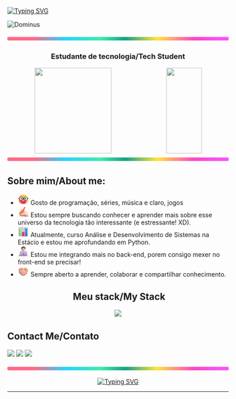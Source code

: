<a href="https://git.io/typing-svg"><img src="https://readme-typing-svg.demolab.com?font=Jersey+10&weight=600&size=24&pause=1000&color=E6B500&vCenter=true&width=435&lines=Bem+vindo+%26+Bom+dia!" alt="Typing SVG" /></a>
<p>
  <img src="https://tenor.com/pt-BR/view/warframe-duviri-the-duviri-paradox-dominus-thrax-bombastine-gif-6174404762223832869" alt="Dominus" width="400"/>
</p>

<img src="./another-images/lineBar.png" width="100%" height="8px"/>

<h3 align="center">
  Estudante de tecnologia/Tech Student
</h3>

<div align='center'>

<div align="center">  
  
  <img width="59%" height="195px" src="https://github-readme-stats.vercel.app/api?username=TongoBongo01&rank_icon=github&show_icons=true&hide=stars,prs,issues&count_private=true&title_color=80F7D4&icon_color=9d00ff&text_color=c9d1d9&bg_color=0d1117&border_color=fff0" /> 
  
  <img width="40%" height="195px" src="https://github-readme-stats.vercel.app/api/top-langs/?username=TongoBongo01&layout=compact&title_color=80F7D4&text_color=fff&bg_color=0d1117&border_color=fff0" />

</div>

  <!-- <img width="100%" height="195px" src="https://github-readme-stats.vercel.app/api/wakatime?username=TongoBongo01&layout=compact&title_color=80F7D4&text_color=c9d1d9&bg_color=0d1117&border_color=fff0" /> -->

<img src="./another-images/lineBar.png" width="100%" height="8px"/>

<div align="Left">
 <h2>Sobre mim/About me:</h2>

- <img src="./emojis/Nerd Face.png" height="25" width="25"> Gosto de programação, séries, música e claro, jogos <br/>
- <img src="./emojis/Writing Hand Light Skin Tone.png" height="25" width="25"> Estou sempre buscando conhecer e aprender mais sobre esse universo da tecnologia tão interessante (e estressante! XD).<br />
- <img src="./emojis/Bar Chart.png" height="25" width="25"> Atualmente, curso Análise e Desenvolvimento de Sistemas na Estácio e estou me aprofundando em Python. <br />
- <img src="./emojis/Man Technologist Light Skin Tone.png" height="25" width="25"> Estou me integrando mais no back-end, porem consigo mexer no front-end se precisar! <br />
- <img src="./emojis/Folded Hands Light Skin Tone.png" height="25" width="25"> Sempre aberto a aprender, colaborar e compartilhar conhecimento. <br />
</div>

## &nbsp;Meu stack/My Stack

<img src="https://skillicons.dev/icons?i=vscode,html,css,python,java,nodejs,git,github,mysql&theme=dark" />

<div align="left">
<h2>Contact Me/Contato</h2>
<p>
	<a href = "mailto:antoniocarvalhotoscanojorge1@gmail.com"><img src="https://img.shields.io/badge/Gmail-D14836?style=for-the-badge&logo=gmail&logoColor=white" target="_blank"></a>
	<a href="https://www.linkedin.com/in/antônio-carvalho1" target="_blank"><img src="https://img.shields.io/badge/-LinkedIn-%230077B5?style=for-the-badge&logo=linkedin&logoColor=white" target="_blank"></a> 
	<a href="https://www.youtube.com/@TonhooUm" target="_blank"><img src="https://img.shields.io/badge/YouTube-FF0000?style=for-the-badge&logo=youtube&logoColor=white" target="_blank"></a>
</p>
</div>

<img src="./another-images/lineBar.png" width="100%" height="8px"/>

<!-- ## 📌 &nbsp;Pinned Repositories

<table>
	<thead>
		<tr>
			<th colspan="2" width="2000">&nbsp;</th>
		</tr>
	</thead>
	<tbody>
		<tr>
			<td align="center" valign="top" width="80"><br />
			<a href="https://github.com/thallentos/API-ChampionsLeague-Node-DIO">
      <img src="https://cdn.jsdelivr.net/gh/devicons/devicon@latest/icons/nodejs/nodejs-original.svg" />
      </a>
      </td>
			<td valign="top">
			<h3>API Champions League</h3>
			<p>API da Champions League com Node.js</p>
			<a href="https://github.com/thallentos/API-ChampionsLeague-Node-DIO">
			</a>
			</td>
		</tr>
		<tr>
			<td align="center" valign="top" width="80"><br />
			<a href="https://github.com/thallentos/JS-Pokedex-PokeAPI-DIO">
      <img src="https://cdn.jsdelivr.net/gh/devicons/devicon@latest/icons/javascript/javascript-plain.svg" />
      </a>
      </td>
			<td valign="top">
			<h3>API Pokedex</h3>
			<p>API da Pokedex Poke-API com JavaScript</p>
			</td>
		</tr>
	</tbody>
</table> -->

<a href="https://git.io/typing-svg"><img src="https://readme-typing-svg.demolab.com?font=Jersey+10&weight=600&size=24&pause=1000&color=E6B500&center=true&vCenter=true&width=435&lines=Tchau+e+ben%C3%A7a!" alt="Typing SVG" /></a>
<!-- <div align="center">
    <img src="./gifs/chosen-jesus-apontando-frente.gif" width="400px">

</div> -->




****
